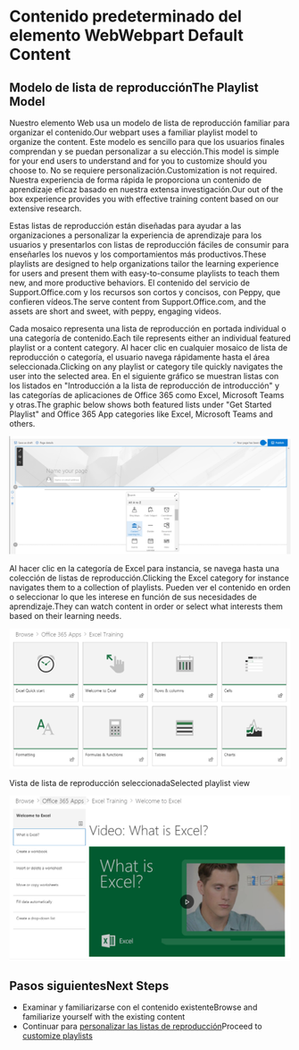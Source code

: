 # <a name="webpart-default-content"></a><span data-ttu-id="44ee5-101">Contenido predeterminado del elemento Web</span><span class="sxs-lookup"><span data-stu-id="44ee5-101">Webpart Default Content</span></span>

## <a name="the-playlist-model"></a><span data-ttu-id="44ee5-102">Modelo de lista de reproducción</span><span class="sxs-lookup"><span data-stu-id="44ee5-102">The Playlist Model</span></span>

<span data-ttu-id="44ee5-103">Nuestro elemento Web usa un modelo de lista de reproducción familiar para organizar el contenido.</span><span class="sxs-lookup"><span data-stu-id="44ee5-103">Our webpart uses a familiar playlist model to organize the content.</span></span>  <span data-ttu-id="44ee5-104">Este modelo es sencillo para que los usuarios finales comprendan y se puedan personalizar a su elección.</span><span class="sxs-lookup"><span data-stu-id="44ee5-104">This model is simple for your end users to understand and for you to customize should you choose to.</span></span>  <span data-ttu-id="44ee5-105">No se requiere personalización.</span><span class="sxs-lookup"><span data-stu-id="44ee5-105">Customization is not required.</span></span>  <span data-ttu-id="44ee5-106">Nuestra experiencia de forma rápida le proporciona un contenido de aprendizaje eficaz basado en nuestra extensa investigación.</span><span class="sxs-lookup"><span data-stu-id="44ee5-106">Our out of the box experience provides you with effective training content based on our extensive research.</span></span>

<span data-ttu-id="44ee5-107">Estas listas de reproducción están diseñadas para ayudar a las organizaciones a personalizar la experiencia de aprendizaje para los usuarios y presentarlos con listas de reproducción fáciles de consumir para enseñarles los nuevos y los comportamientos más productivos.</span><span class="sxs-lookup"><span data-stu-id="44ee5-107">These playlists are designed to help organizations tailor the learning experience for users and present them with easy-to-consume playlists to teach them new, and more productive behaviors.</span></span> <span data-ttu-id="44ee5-108">El contenido del servicio de Support.Office.com y los recursos son cortos y concisos, con Peppy, que confieren vídeos.</span><span class="sxs-lookup"><span data-stu-id="44ee5-108">The serve content from Support.Office.com, and the assets are short and sweet, with peppy, engaging videos.</span></span> 

<span data-ttu-id="44ee5-109">Cada mosaico representa una lista de reproducción en portada individual o una categoría de contenido.</span><span class="sxs-lookup"><span data-stu-id="44ee5-109">Each tile represents either an individual featured playlist or a content category.</span></span> <span data-ttu-id="44ee5-110">Al hacer clic en cualquier mosaico de lista de reproducción o categoría, el usuario navega rápidamente hasta el área seleccionada.</span><span class="sxs-lookup"><span data-stu-id="44ee5-110">Clicking on any playlist or category tile quickly navigates the user into the selected area.</span></span> <span data-ttu-id="44ee5-111">En el siguiente gráfico se muestran listas con los listados en "Introducción a la lista de reproducción de introducción" y las categorías de aplicaciones de Office 365 como Excel, Microsoft Teams y otras.</span><span class="sxs-lookup"><span data-stu-id="44ee5-111">The graphic below shows both featured lists under "Get Started Playlist" and Office 365 App categories like Excel, Microsoft Teams and others.</span></span> 

![Vista predeterminada de elementos Web](media/clo365addwebpart.png)

<span data-ttu-id="44ee5-113">Al hacer clic en la categoría de Excel para instancia, se navega hasta una colección de listas de reproducción.</span><span class="sxs-lookup"><span data-stu-id="44ee5-113">Clicking the Excel category for instance navigates them to a collection of playlists.</span></span>  <span data-ttu-id="44ee5-114">Pueden ver el contenido en orden o seleccionar lo que les interese en función de sus necesidades de aprendizaje.</span><span class="sxs-lookup"><span data-stu-id="44ee5-114">They can watch content in order or select what interests them based on their learning needs.</span></span> 

![Lista de reproducción de elemento Web](media/clo365exceltraining.png)

<span data-ttu-id="44ee5-116">Vista de lista de reproducción seleccionada</span><span class="sxs-lookup"><span data-stu-id="44ee5-116">Selected playlist view</span></span>

![Lista de reproducción de Excel](media/clo365excelplaylist.png)

## <a name="next-steps"></a><span data-ttu-id="44ee5-118">Pasos siguientes</span><span class="sxs-lookup"><span data-stu-id="44ee5-118">Next Steps</span></span>

- <span data-ttu-id="44ee5-119">Examinar y familiarizarse con el contenido existente</span><span class="sxs-lookup"><span data-stu-id="44ee5-119">Browse and familiarize yourself with the existing content</span></span>
- <span data-ttu-id="44ee5-120">Continuar para [personalizar las listas de reproducción](customplaylists.md)</span><span class="sxs-lookup"><span data-stu-id="44ee5-120">Proceed to [customize playlists](customplaylists.md)</span></span>